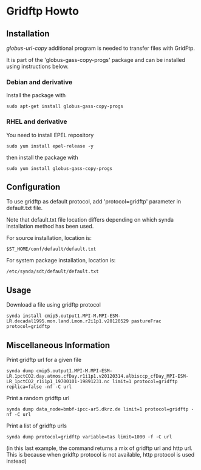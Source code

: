 # Gridftp Howto

## Installation

*globus-url-copy* additional program is needed to transfer files with GridFtp.

It is part of the 'globus-gass-copy-progs' package and can be installed using
instructions below.

### Debian and derivative

Install the package with

    sudo apt-get install globus-gass-copy-progs

### RHEL and derivative

You need to install EPEL repository

    sudo yum install epel-release -y

then install the package with

    sudo yum install globus-gass-copy-progs

## Configuration

To use gridftp as default protocol, add 'protocol=gridftp' parameter in default.txt file.

Note that default.txt file location differs depending on which synda installation method has been used.

For source installation, location is:

    $ST_HOME/conf/default/default.txt

For system package installation, location is:

    /etc/synda/sdt/default/default.txt

## Usage

Download a file using gridftp protocol

    synda install cmip5.output1.MPI-M.MPI-ESM-LR.decadal1995.mon.land.Lmon.r2i1p1.v20120529 pastureFrac protocol=gridftp

## Miscellaneous Information

Print gridftp url for a given file

    synda dump cmip5.output1.MPI-M.MPI-ESM-LR.1pctCO2.day.atmos.cfDay.r1i1p1.v20120314.albisccp_cfDay_MPI-ESM-LR_1pctCO2_r1i1p1_19700101-19891231.nc limit=1 protocol=gridftp replica=false -nf -C url

Print a random gridftp url

    synda dump data_node=bmbf-ipcc-ar5.dkrz.de limit=1 protocol=gridftp -nf -C url

Print a list of gridftp urls

    synda dump protocol=gridftp variable=tas limit=1000 -f -C url

(in this last example, the command returns a mix of gridftp url and http
url. This is because when gridftp protocol is not available, http protocol is
used instead)
